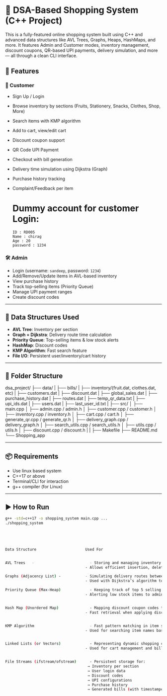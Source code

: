 # 🛒 DSA-Based Shopping System (C++ Project)

This is a fully-featured online shopping system built using C++ and advanced data structures like AVL Trees, Graphs, Heaps, HashMaps, and more. It features Admin and Customer modes, inventory management, discount coupons, QR-based UPI payments, delivery simulation, and more — all through a clean CLI interface.

## 🔧 Features

### 👤 Customer
- Sign Up / Login
- Browse inventory by sections (Fruits, Stationery, Snacks, Clothes, Shop, More)
- Search items with KMP algorithm
- Add to cart, view/edit cart
- Discount coupon support
- QR Code UPI Payment
- Checkout with bill generation
- Delivery time simulation using Dijkstra (Graph)
- Purchase history tracking
- Complaint/Feedback per item

  #  Dummy account for customer Login: 
      ID : RD005 
      Name : chirag 
      Age : 20 
      password : 1234

### 🛠️ Admin
- Login (username: `sandeep`, password: `1234`)
- Add/Remove/Update items in AVL-based inventory
- View purchase history
- Track top-selling items (Priority Queue)
- Manage UPI payment ranges
- Create discount codes

---

## 💾 Data Structures Used
- **AVL Tree**: Inventory per section
- **Graph + Dijkstra**: Delivery route time calculation
- **Priority Queue**: Top-selling items & low stock alerts
- **HashMap**: Discount codes
- **KMP Algorithm**: Fast search feature
- **File I/O**: Persistent user/inventory/cart history

---

## 📂 Folder Structure

dsa_project/
├── data/
|   ├── bills/
|   ├── inventory/(fruit.dat, clothes.dat, etc)
|   ├── customers.dat
|   ├── discount.dat
|   ├── global_sales.dat
|   ├── purchase_history.dat
|   ├── routes.dat
|   ├── temp_qr_data.txt
|   ├── upi_ids.dat
|   ├── users.dat
|   ├── last_user_id.txt
|
├── src/
│   ├── main.cpp
│   ├── admin.cpp / admin.h
│   ├── customer.cpp / customer.h
│   ├── inventory.cpp / inventory.h
│   ├── cart.cpp / cart.h
│   ├── generate_qr.cpp / generate_qr.h
│   ├── delivery_graph.cpp / delivery_graph.h
│   ├── search_utils.cpp / search_utils.h
│   ├── utils.cpp / utils.h
│   ├── discount.cpp / discount.h
|
|
├── Makefile
├── README.md
└── Shopping_app



---

## 📦 Requirements

- Use linux based system
- C++17 or above
- Terminal/CLI for interaction
- g++ compiler (for Linux)

---

## ▶️ How to Run

```bash
g++ -std=c++17 -o shopping_system main.cpp ...
./shopping_system





Data Structure                     	Used For


AVL Trees	-                         - Storing and managing inventory items section-wise (Fruits, Stationery, etc.)
                                    - Allows efficient insertion, deletion, and balanced search (O(log n))

Graphs (Adjacency List)	-           - Simulating delivery routes between cities/areas
                                    - Used with Dijkstra’s algorithm to calculate shortest delivery time after checkout

Priority Queue (Max-Heap)	          - Keeping track of top 5 selling items (based on quantity sold)
                                    - Alerting low stock items to admin


Hash Map (Unordered Map)	          - Mapping discount coupon codes to their discount percentages
                                    - Fast retrieval when applying discounts during checkout


KMP Algorithm	                      - Fast pattern matching in item search
                                    - Used for searching item names based on user keyword across all sections


Linked Lists (or Vectors)	          - Representing dynamic shopping cart (add, remove, modify items)
                                    - Used for cart management and bill generation


File Streams (ifstream/ofstream)	  - Persistent storage for:
                                     → Inventory per section
                                     → User login data
                                     → Discount codes
                                     → UPI configurations
                                     → Purchase history
                                     → Generated bills (with timestamped filenames)
